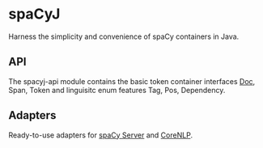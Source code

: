 # spaCyJ

Harness the simplicity and convenience of spaCy containers in Java.

## API

The spacyj-api module contains the basic token container interfaces [Doc](https://github.com/manzurola/spacy-java/blob/6a6995ab56039823b00e2fa5dc01159f503f608d/spacyj-api/src/main/java/edu/guym/spacyj/api/containers/Doc.java), Span, Token and linguisitc enum features Tag, Pos, Dependency.

## Adapters

Ready-to-use adapters for [spaCy Server](https://github.com/neelkamath/spacy-server) and [CoreNLP](https://github.com/stanfordnlp/CoreNLP).

